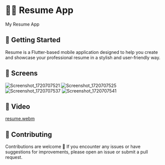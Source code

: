 # 👨‍💼 Resume App

My Resume App

## 🚀 Getting Started

Resume is a Flutter-based mobile application designed to help you create and showcase your professional resume in a stylish and user-friendly way.

## 🤳 Screens

![Screenshot_1720707521](https://github.com/gemmy7/Resume_App/assets/109802908/fbdd3b9c-fcea-4755-8715-36aab7b1f8fd)
![Screenshot_1720707525](https://github.com/gemmy7/Resume_App/assets/109802908/0b1a3568-7c11-47cb-b3e3-48ed7ebaddaf)
![Screenshot_1720707537](https://github.com/gemmy7/Resume_App/assets/109802908/29a83fb9-3568-492a-b4e8-1430a1e1a5f6)
![Screenshot_1720707541](https://github.com/gemmy7/Resume_App/assets/109802908/cac5dde0-8b2a-4f63-afc9-96b18d87f882)

## 🎥 Video
[resume.webm](https://github.com/gemmy7/Resume_App/assets/109802908/b3b4ca27-a50c-4116-b918-0cf1d3b4b8ce)

## 🚨 Contributing

Contributions are welcome 💜
If you encounter any issues or have suggestions for improvements, please open an issue or submit a pull request.
